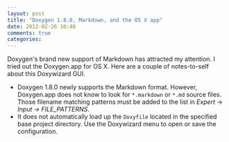 ```yaml
---
layout: post
title: "Doxygen 1.8.0, Markdown, and the OS X app"
date: 2012-02-26 10:48
comments: true
categories: 
---
```


Doxygen's brand new support of Markdown has attracted my attention. I tried out the Doxygen.app for OS X. Here are a couple of notes-to-self about this Doxywizard GUI.

* Doxygen 1.8.0 newly supports the Markdown format. However, Doxygen.app does not know to look for `*.markdown` or `*.md` source files. Those filename matching patterns must be added to the list in *Expert* -> *Input* -> *FILE_PATTERNS*.
* It does not automatically load up the `Doxyfile` located in the specified base project directory. Use the Doxywizard menu to open or save the configuration.

